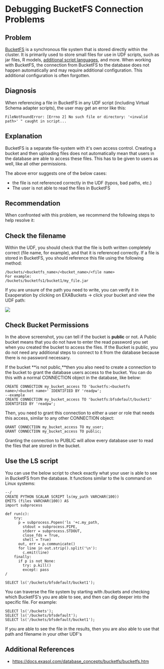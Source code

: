 # Debugging BucketFS Connection Problems 
## Problem

[BucketFS](https://docs.exasol.com/database_concepts/bucketfs/bucketfs.htm) is a synchronous file system that is stored directly within the cluster. It is primarily used to store small files for use in UDF scripts, such as jar files, R models, [additional script languages](https://docs.exasol.com/database_concepts/udf_scripts/adding_new_packages_script_languages.htm), and more. When working with BucketFS, the connection from BucketFS to the database does not happen automatically and may require additional configuration. This additional configuration is often forgotten.  

## Diagnosis

When referencing a file in BucketFS in any UDF script (including Virtual Schema adapter scripts), the user may get an error like this: 


```markup
FileNotFoundError: [Errno 2] No such file or directory: '<invalid path>' " caught in script...
```
## Explanation

BucketFS is a separate file-system with it's own access control. Creating a bucket and then uploading files does not automatically mean that users in the database are able to access these files. This has to be given to users as well, like all other permissions. 

The above error suggests one of the below cases:

* the file is not referenced correctly in the UDF (typos, bad paths, etc.)
* The user is not able to read the files in BucketFS

## Recommendation

When confronted with this problem, we recommend the following steps to help resolve it:

## Check the filename

Within the UDF, you should check that the file is both written completely correct (file name, for example), and that it is referenced correctly. If a file is stored in BucketFS, you should reference this file using the following method:


```markup
/buckets/<bucketfs_name>/<bucket_name>/<file name>  
For example: 
/buckets/bucketfs1/bucket1/my_file.jar
```
If you are unsure of the path you need to write, you can verify it in Exaoperation by clicking on EXABuckets -> click your bucket and view the UDF path:

![](images/Screenshot-2020-10-09-152725.png)

## Check Bucket Permissions

In the above screenshot, you can tell if the bucket is **public** or not. A Public bucket means that you do not have to enter the read password you set when you created the bucket to access the files. If the Bucket is public, you do not need any additional steps to connect to it from the database because there is no password necessary.

If the bucket **is not public,**then you also need to create a connection to the bucket to grant the database users access to the bucket. You can do this with a normal CONNECTION object in the database, like below:


```
CREATE CONNECTION my_bucket_access TO 'bucketfs:<bucketfs name>/<bucket name>' IDENTIFIED BY 'readpw';   
--example  
CREATE CONNECTION my_bucket_access TO 'bucketfs:bfsdefault/bucket1' IDENTIFIED BY 'readpw';
```
Then, you need to grant this connection to either a user or role that needs this access, similar to any other CONNECTION object:


```markup
GRANT CONNECTION my_bucket_access TO my_user; 
GRANT CONNECTION my_bucket_access TO public;
```
Granting the connection to PUBLIC will allow every database user to read the files that are stored in the bucket.

## Use the LS script

You can use the below script to check exactly what your user is able to see in BucketFS from the database. It functions similar to the ls command on Linux systems:


```markup
--/
CREATE PYTHON SCALAR SCRIPT ls(my_path VARCHAR(100))
EMITS (files VARCHAR(100)) AS
import subprocess

def run(c):
	try:
	  p = subprocess.Popen('ls '+c.my_path,
		stdout = subprocess.PIPE,
		stderr = subprocess.STDOUT,
		close_fds = True,
		shell = True)
	  out, err = p.communicate()
	  for line in out.strip().split('\n'):
	    c.emit(line)
	finally:
	  if p is not None:
	    try: p.kill()
	    except: pass
/
 
SELECT ls('/buckets/bfsdefault/bucket1');
```
You can traverse the file system by starting with /buckets and checking which BucketFS's you are able to see, and then can dig deeper into the specific file. For example:


```markup
SELECT ls('/buckets');  
SELECT ls('/buckets/bfsdefault');  
SELECT ls('/buckets/bfsdefault/bucket1');
```
If you are able to see the file in the results, then you are also able to use that path and filename in your other UDF's

## Additional References

* <https://docs.exasol.com/database_concepts/bucketfs/bucketfs.htm>
